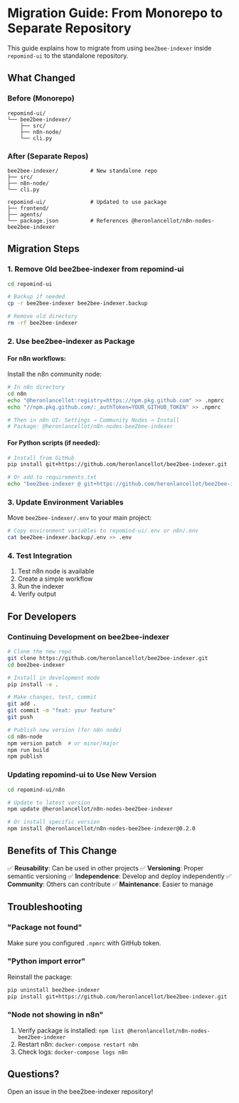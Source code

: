 # Migration Guide: From Monorepo to Separate Repository

This guide explains how to migrate from using `bee2bee-indexer` inside `repomind-ui` to the standalone repository.

## What Changed

### Before (Monorepo)
```
repomind-ui/
└── bee2bee-indexer/
    ├── src/
    ├── n8n-node/
    └── cli.py
```

### After (Separate Repos)
```
bee2bee-indexer/          # New standalone repo
├── src/
├── n8n-node/
└── cli.py

repomind-ui/              # Updated to use package
├── frontend/
├── agents/
└── package.json          # References @heronlancellot/n8n-nodes-bee2bee-indexer
```

## Migration Steps

### 1. Remove Old bee2bee-indexer from repomind-ui

```bash
cd repomind-ui

# Backup if needed
cp -r bee2bee-indexer bee2bee-indexer.backup

# Remove old directory
rm -rf bee2bee-indexer
```

### 2. Use bee2bee-indexer as Package

#### For n8n workflows:

Install the n8n community node:

```bash
# In n8n directory
cd n8n
echo "@heronlancellot:registry=https://npm.pkg.github.com" >> .npmrc
echo "//npm.pkg.github.com/:_authToken=YOUR_GITHUB_TOKEN" >> .npmrc

# Then in n8n UI: Settings → Community Nodes → Install
# Package: @heronlancellot/n8n-nodes-bee2bee-indexer
```

#### For Python scripts (if needed):

```bash
# Install from GitHub
pip install git+https://github.com/heronlancellot/bee2bee-indexer.git

# Or add to requirements.txt
echo "bee2bee-indexer @ git+https://github.com/heronlancellot/bee2bee-indexer.git" >> requirements.txt
```

### 3. Update Environment Variables

Move `bee2bee-indexer/.env` to your main project:

```bash
# Copy environment variables to repomind-ui/.env or n8n/.env
cat bee2bee-indexer.backup/.env >> .env
```

### 4. Test Integration

1. Test n8n node is available
2. Create a simple workflow
3. Run the indexer
4. Verify output

## For Developers

### Continuing Development on bee2bee-indexer

```bash
# Clone the new repo
git clone https://github.com/heronlancellot/bee2bee-indexer.git
cd bee2bee-indexer

# Install in development mode
pip install -e .

# Make changes, test, commit
git add .
git commit -m "feat: your feature"
git push

# Publish new version (for n8n node)
cd n8n-node
npm version patch  # or minor/major
npm run build
npm publish
```

### Updating repomind-ui to Use New Version

```bash
cd repomind-ui/n8n

# Update to latest version
npm update @heronlancellot/n8n-nodes-bee2bee-indexer

# Or install specific version
npm install @heronlancellot/n8n-nodes-bee2bee-indexer@0.2.0
```

## Benefits of This Change

✅ **Reusability**: Can be used in other projects
✅ **Versioning**: Proper semantic versioning
✅ **Independence**: Develop and deploy independently
✅ **Community**: Others can contribute
✅ **Maintenance**: Easier to manage

## Troubleshooting

### "Package not found"

Make sure you configured `.npmrc` with GitHub token.

### "Python import error"

Reinstall the package:
```bash
pip uninstall bee2bee-indexer
pip install git+https://github.com/heronlancellot/bee2bee-indexer.git
```

### "Node not showing in n8n"

1. Verify package is installed: `npm list @heronlancellot/n8n-nodes-bee2bee-indexer`
2. Restart n8n: `docker-compose restart n8n`
3. Check logs: `docker-compose logs n8n`

## Questions?

Open an issue in the bee2bee-indexer repository!
